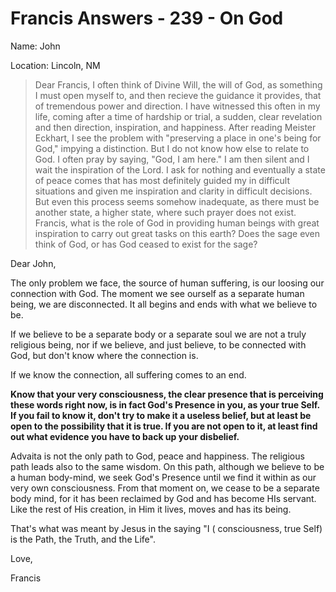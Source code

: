 # Francis Answers - 239 - On God

Name: John

Location: Lincoln, NM

>Dear Francis, I often think of Divine Will, the will of God, as something I must open myself to, and then recieve the guidance it provides, that of tremendous power and direction. I have witnessed this often in my life, coming after a time of hardship or trial, a sudden, clear revelation and then direction, inspiration, and happiness. After reading Meister Eckhart, I see the problem with \"preserving a place in one\'s being for God,\" impying a distinction. But I do not know how else to relate to God. I often pray by saying, \"God, I am here.\" I am then silent and I wait the inspiration of the Lord. I ask for nothing and eventually a state of peace comes that has most definitely guided my in difficult situations and given me inspiration and clarity in difficult decisions. But even this process seems somehow inadequate, as there must be another state, a higher state, where such prayer does not exist. Francis, what is the role of God in providing human beings with great inspiration to carry out great tasks on this earth? Does the sage even think of God, or has God ceased to exist for the sage?

Dear John,

The only problem we face, the source of human suffering, is our loosing our connection with God. The moment we see ourself as a separate human being, we are disconnected. It all begins and ends with what we believe to be.

If we believe to be a separate body or a separate soul we are not a truly religious being, nor if we believe, and just believe, to be connected with God, but don't know where the connection is.

If we know the connection, all suffering comes to an end.

**Know that your very consciousness, the clear presence that is perceiving these words right now, is in fact God's Presence in you, as your true Self. If you fail to know it, don't try to make it a useless belief, but at least be open to the possibility that it is true. If you are not open to it, at least find out what evidence you have to back up your disbelief.**

Advaita is not the only path to God, peace and happiness. The religious path leads also to the same wisdom. On this path, although we believe to be a human body-mind, we seek God's Presence until we find it within as our very own consciousness. From that moment on, we cease to be a separate body mind, for it has been reclaimed by God and has become HIs servant. Like the rest of His creation, in Him it lives, moves and has its being.

That's what was meant by Jesus in the saying "I ( consciousness, true Self) is the Path, the Truth, and the Life".

Love,

Francis